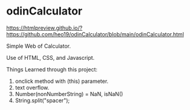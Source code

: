 # odinCalculator

https://htmlpreview.github.io/?https://github.com/heo19/odinCalculator/blob/main/odinCalculator.html

Simple Web of Calculator.

Use of HTML, CSS, and Javascript.

Things Learned through this project:

1. onclick method with (this) parameter.
2. text overflow.
3. Number(nonNumberString) = NaN, isNaN()
4. String.split("spacer");
